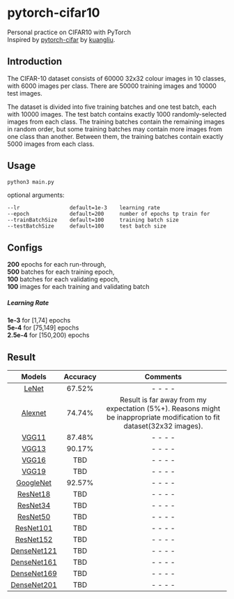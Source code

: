 # pytorch-cifar10
Personal practice on CIFAR10 with PyTorch <br>
Inspired by [pytorch-cifar](https://github.com/kuangliu/pytorch-cifar) by [kuangliu](https://github.com/kuangliu). 

## Introduction
The CIFAR-10 dataset consists of 60000 32x32 colour images in 10 classes, with 6000 images per class. 
There are 50000 training images and 10000 test images. 

The dataset is divided into five training batches and one test batch, each with 10000 images. 
The test batch contains exactly 1000 randomly-selected images from each class. 
The training batches contain the remaining images in random order, but some training batches may contain more images from one class than another. 
Between them, the training batches contain exactly 5000 images from each class. 

## Usage
```bash
python3 main.py
```
optional arguments:

    --lr                default=1e-3    learning rate
    --epoch             default=200     number of epochs tp train for
    --trainBatchSize    default=100     training batch size
    --testBatchSize     default=100     test batch size
## Configs
__200__ epochs for each run-through, <br>
__500__ batches for each training epoch, <br>
__100__ batches for each validating epoch, <br>
__100__ images for each training and validating batch

##### Learning Rate
__1e-3__ for [1,74] epochs <br>
__5e-4__ for [75,149] epochs <br>
__2.5e-4__ for [150,200) epochs <br>

## Result
Models | Accuracy | Comments
:---:|:---:|:---:
[LeNet](https://github.com/IvoryCandy/pytorch-cifar10/blob/master/models/LeNet.py) | 67.52% | - - - -
[Alexnet](https://github.com/IvoryCandy/pytorch-cifar10/blob/master/models/AlexNet.py) | 74.74% | Result is far away from my expectation (5%+). Reasons might be inappropriate modification to fit dataset(32x32 images). 
[VGG11](https://github.com/IvoryCandy/pytorch-cifar10/blob/master/models/VGG.py) | 87.48% | - - - -
[VGG13](https://github.com/IvoryCandy/pytorch-cifar10/blob/master/models/VGG.py)  | 90.17% | - - - -
[VGG16](https://github.com/IvoryCandy/pytorch-cifar10/blob/master/models/VGG.py) | TBD | - - - -
[VGG19](https://github.com/IvoryCandy/pytorch-cifar10/blob/master/models/VGG.py) | TBD | - - - -
[GoogleNet](https://github.com/IvoryCandy/pytorch-cifar10/blob/master/models/GoogleNet.py) | 92.57% | - - - -
[ResNet18](https://github.com/IvoryCandy/pytorch-cifar10/blob/master/models/ResNet.py) | TBD | - - - -
[ResNet34](https://github.com/IvoryCandy/pytorch-cifar10/blob/master/models/ResNet.py) | TBD | - - - -
[ResNet50](https://github.com/IvoryCandy/pytorch-cifar10/blob/master/models/ResNet.py) | TBD | - - - -
[ResNet101](https://github.com/IvoryCandy/pytorch-cifar10/blob/master/models/ResNet.py) | TBD | - - - -
[ResNet152](https://github.com/IvoryCandy/pytorch-cifar10/blob/master/models/ResNet.py) | TBD | - - - -
[DenseNet121](https://github.com/IvoryCandy/pytorch-cifar10/blob/master/models/DenseNet.py) | TBD | - - - -
[DenseNet161](https://github.com/IvoryCandy/pytorch-cifar10/blob/master/models/DenseNet.py) | TBD | - - - -
[DenseNet169](https://github.com/IvoryCandy/pytorch-cifar10/blob/master/models/DenseNet.py) | TBD | - - - -
[DenseNet201](https://github.com/IvoryCandy/pytorch-cifar10/blob/master/models/DenseNet.py) | TBD | - - - -